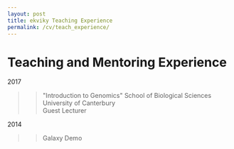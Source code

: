 ```yaml
---
layout: post
title: ekviky Teaching Experience
permalink: /cv/teach_experience/
---
```


# Teaching and Mentoring Experience

2017
>>\"Introduction to Genomics\"
>>School of Biological Sciences  
>>University of Canterbury  
>>Guest Lecturer  

2014
>>Galaxy Demo
